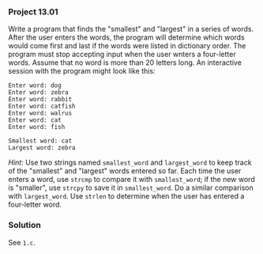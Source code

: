### Project 13.01

Write a program that finds the "smallest" and "largest" in a series of words.
After the user enters the words, the program will determine which words would
come first and last if the words were listed in dictionary order. The program
must stop accepting input when the user wnters a four-letter words. Assume that
no word is more than 20 letters long. An interactive session with the program
might look like this:

```
Enter word: dog
Enter word: zebra
Enter word: rabbit
Enter word: catfish
Enter word: walrus
Enter word: cat
Enter word: fish

Smallest word: cat
Largest word: zebra
```

*Hint*: Use two strings named `smallest_word` and `largest_word` to keep track
of the "smallest" and "largest" words entered so far. Each time the user enters
a word, use `strcmp` to compare it with `smallest_word`; if the new word is
"smaller", use `strcpy` to save it in `smallest_word`. Do a similar comparison
with `largest_word`. Use `strlen` to determine when the user has entered a
four-letter word.

### Solution
See `1.c`.
